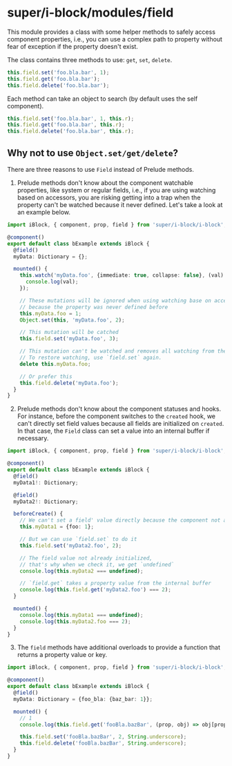 # super/i-block/modules/field

This module provides a class with some helper methods to safely access component properties, i.e.,
you can use a complex path to property without fear of exception if the property doesn't exist.

The class contains three methods to use: `get`, `set`, `delete`.

```js
this.field.set('foo.bla.bar', 1);
this.field.get('foo.bla.bar');
this.field.delete('foo.bla.bar');
```

Each method can take an object to search (by default uses the self component).

```js
this.field.set('foo.bla.bar', 1, this.r);
this.field.get('foo.bla.bar', this.r);
this.field.delete('foo.bla.bar', this.r);
```

## Why not to use `Object.set/get/delete`?

There are three reasons to use `Field` instead of Prelude methods.

1. Prelude methods don't know about the component watchable properties, like system or regular fields, i.e.,
   if you are using watching based on accessors, you are risking getting into a trap when the property can't be watched
   because it never defined. Let's take a look at an example below.

  ```typescript
  import iBlock, { component, prop, field } from 'super/i-block/i-block';

  @component()
  export default class bExample extends iBlock {
    @field()
    myData: Dictionary = {};

    mounted() {
      this.watch('myData.foo', {immediate: true, collapse: false}, (val) => {
        console.log(val);
      });

      // These mutations will be ignored when using watching base on accessors due to technical restrictions
      // because the property was never defined before
      this.myData.foo = 1;
      Object.set(this, 'myData.foo', 2);

      // This mutation will be catched
      this.field.set('myData.foo', 3);

      // This mutation can't be watched and removes all watching from the property.
      // To restore watching, use `field.set` again.
      delete this.myData.foo;

      // Or prefer this
      this.field.delete('myData.foo');
    }
  }
  ```

2. Prelude methods don't know about the component statuses and hooks. For instance, before the component switches to
   the `created` hook, we can't directly set field values because all fields are initialized on `created`.
   In that case, the `Field` class can set a value into an internal buffer if necessary.

  ```typescript
  import iBlock, { component, prop, field } from 'super/i-block/i-block';

  @component()
  export default class bExample extends iBlock {
    @field()
    myData1!: Dictionary;

    @field()
    myData2!: Dictionary;

    beforeCreate() {
      // We can't set a field' value directly because the component not already switched to `created`
      this.myData1 = {foo: 1};

      // But we can use `field.set` to do it
      this.field.set('myData2.foo', 2);

      // The field value not already initialized,
      // that's why when we check it, we get `undefined`
      console.log(this.myData2 === undefined);

      // `field.get` takes a property value from the internal buffer
      console.log(this.field.get('myData2.foo') === 2);
    }

    mounted() {
      console.log(this.myData1 === undefined);
      console.log(this.myData2.foo === 2);
    }
  }
  ```

3. The `field` methods have additional overloads to provide a function that returns a property value or key.

  ```typescript
  import iBlock, { component, prop, field } from 'super/i-block/i-block';

  @component()
  export default class bExample extends iBlock {
    @field()
    myData: Dictionary = {foo_bla: {baz_bar: 1}};

    mounted() {
      // 1
      console.log(this.field.get('fooBla.bazBar', (prop, obj) => obj[prop.underscore()]));

      this.field.set('fooBla.bazBar', 2, String.underscore);
      this.field.delete('fooBla.bazBar', String.underscore);
    }
  }
  ```
